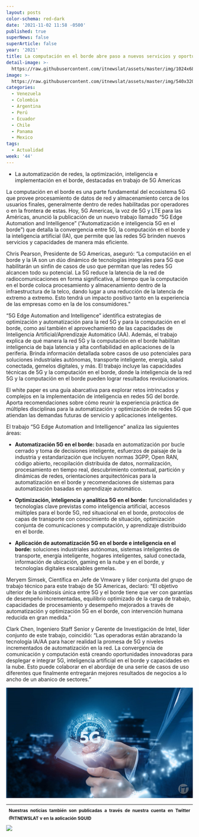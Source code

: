 ```yaml
---
layout: posts
color-schema: red-dark
date: '2021-11-02 11:58 -0500'
published: true
superNews: false
superArticle: false
year: '2021'
title: La computación en el borde abre paso a nuevos servicios y oportunidades 5G
detail-image: >-
  https://raw.githubusercontent.com/itnewslat/assets/master/img/1024x680/5G-Tecnologia-g.jpg
image: >-
  https://raw.githubusercontent.com/itnewslat/assets/master/img/540x320/5G-Tecnologia-p.jpg
categories:
  - Venezuela
  - Colombia
  - Argentina
  - Perú
  - Ecuador
  - Chile
  - Panama
  - Mexico
tags:
  - Actualidad
week: '44'
---
```

- La automatización de redes, la optimización, inteligencia e implementación en el borde, destacadas en trabajo de 5G Americas

La computación en el borde es una parte fundamental del ecosistema 5G que provee procesamiento de datos de red y almacenamiento cerca de los usuarios finales, generalmente dentro de redes habilitadas por operadores o en la frontera de estas. Hoy, 5G Americas, la voz de 5G y LTE para las Américas, anunció la publicación de un nuevo trabajo llamado “5G Edge Automation and Intelligence” (“Automatización e inteligencia 5G en el borde”) que detalla la convergencia entre 5G, la computación en el borde y la inteligencia artificial (IA), que permite que las redes 5G brinden nuevos servicios y capacidades de manera más eficiente.

Chris Pearson, Presidente de 5G Americas, aseguró: “La computación en el borde y la IA son un dúo dinámico de tecnologías integrales para 5G que habilitarán un sinfín de casos de uso que permitan que las redes 5G alcancen todo su potencial. La 5G reduce la latencia de la red de radiocomunicaciones en forma significativa, al tiempo que la computación en el borde coloca procesamiento y almacenamiento dentro de la infraestructura de la telco, dando lugar a una reducción de la latencia de extremo a extremo. Esto tendrá un impacto positivo tanto en la experiencia de las empresas como en la de los consumidores.”

“5G Edge Automation and Intelligence” identifica estrategias de optimización y automatización para la red 5G y para la computación en el borde, como así también el aprovechamiento de las capacidades de Inteligencia Artificial/Aprendizaje Automático (AA). Además, el trabajo explica de qué manera la red 5G y la computación en el borde habilitan inteligencia de baja latencia y alta confiabilidad en aplicaciones de la periferia. Brinda información detallada sobre casos de uso potenciales para soluciones industriales autónomas, transporte inteligente, energía, salud conectada, gemelos digitales, y más. El trabajo incluye las capacidades técnicas de 5G y la computación en el borde, donde la inteligencia de la red 5G y la computación en el borde pueden lograr resultados revolucionarios.

El white paper es una guía abarcativa para explorar retos intrincados y complejos en la implementación de inteligencia en redes 5G del borde. Aporta recomendaciones sobre cómo reunir la experiencia práctica de múltiples disciplinas para la automatización y optimización de redes 5G que atiendan las demandas futuras de servicio y aplicaciones inteligentes.

El trabajo “5G Edge Automation and Intelligence” analiza las siguientes áreas:

- **Automatización 5G en el borde:** basada en automatización por bucle cerrado y toma de decisiones inteligente, esfuerzos de paisaje de la industria y estandarización que incluyen normas 3GPP, Open RAN, código abierto, recopilación distribuida de datos, normalización, procesamiento en tiempo real, descubrimiento contextual, partición y dinámicas de redes, orientaciones arquitectónicas para la automatización en el borde y recomendaciones de sistemas para automatización basadas en aprendizaje automático.

- **Optimización, inteligencia y analítica 5G en el borde:** funcionalidades y tecnologías clave previstas como inteligencia artificial, accesos múltiples para el borde 5G, red situacional en el borde, protocolos de capas de transporte con conocimiento de situación, optimización conjunta de comunicaciones y computación, y aprendizaje distribuido en el borde.

- **Aplicación de automatización 5G en el borde e inteligencia en el borde:** soluciones industriales autónomas, sistemas inteligentes de transporte, energía inteligente, hogares inteligentes, salud conectada, información de ubicación, gaming en la nube y en el borde, y tecnologías digitales escalables gemelas.

Meryem Simsek, Científica en Jefe de Vmware y líder conjunta del grupo de trabajo técnico para este trabajo de 5G Americas, declaró: “El objetivo ulterior de la simbiosis única entre 5G y el borde tiene que ver con garantías de desempeño incrementadas, equilibrio optimizado de la carga de trabajo, capacidades de procesamiento y desempeño mejorados a través de automatización y optimización 5G en el borde, con intervención humana reducida en gran medida.”

Clark Chen, Ingeniero Staff Senior y Gerente de Investigación de Intel, líder conjunto de este trabajo, coincidió: “Las operadoras están abrazando la tecnología IA/AA para hacer realidad la promesa de 5G y niveles incrementados de automatización en la red. La convergencia de comunicación y computación está creando oportunidades innovadoras para desplegar e integrar 5G, inteligencia artificial en el borde y capacidades en la nube. Esto puede colaborar en el abordaje de una serie de casos de uso diferentes que finalmente entregarán mejores resultados de negocios a lo ancho de un abanico de sectores.”

![](https://raw.githubusercontent.com/itnewslat/assets/master/img/540x320/5G-Tecnologia-p.jpg)

<table style="height: 42px;" width="569">
<tbody>
<tr>
<td style="text-align: justify;"><sub><strong>Nuestras noticias también son publicadas a través de nuestra cuenta en Twitter <a href="https://twitter.com/itnewslat?lang=es">@ITNEWSLAT</a> y en la aplicación <a href="https://squidapp.co/en/">SQUID</a></strong></sub></td>
</tr>
</tbody>
</table>

<img src="https://tracker.metricool.com/c3po.jpg?hash=56f88a41e39ab42c063cc51676587a04"/>